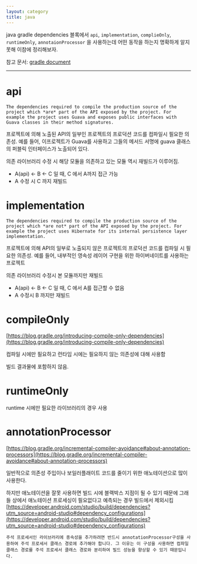 ```yaml
---
layout: category
title: java
---
```


java gradle dependencies 블록에서 `api`, `implementation`, `complieOnly`, `runtimeOnly`, `annotaionProcessor` 을 사용하는데 어떤 동작을 하는지 명확하게 알지 못해 이참에 정리해보자.

참고 문서: [gradle document](https://docs.gradle.org/current/userguide/dependency_management_for_java_projects.html#sec:configurations_java_tutorial)

---

# api

`The dependencies required to compile the production source of the project which *are* part of the API exposed by the project. For example the project uses Guava and exposes public interfaces with Guava classes in their method signatures.`

프로젝트에 의해 노출된 API의 일부인 프로젝트의 프로덕션 코드를 컴파일시 필요한 의존성. 예를 들어, 이프로젝트가 Guava를 사용하고 그들의 메서드 서명에 guava 클래스의 퍼블릭 인터페이스가 노출되어 있다.

의존 라이브러리 수정 시 해당 모듈을 의존하고 있는 모듈 역시 재빌드가 이루어짐.

- A(api) ← B ← C 일 때, C 에서 A까지 접근 가능
- A 수정 시 C 까지 재빌드

# implementation

`The dependencies required to compile the production source of the project which *are not* part of the API exposed by the project. For example the project uses Hibernate for its internal persistence layer implementation.`

프로젝트에 의해 API의 일부로 노출되지 않은 프로젝트의 프로덕션 코드를 컴파일 시 필요한 의존성. 예를 들어, 내부적인 영속성 레이어 구현을 위한 하이버네이트를 사용하는 프로젝트

의존 라이브러리 수정시 본 모듈까지만 재빌드

- A(api) ← B ← C 일 때, C 에서 A를 접근할 수 없음
- A 수정시 B 까지만 재빌드

# compileOnly

[https://blog.gradle.org/introducing-compile-only-dependencies](https://blog.gradle.org/introducing-compile-only-dependencies)

컴파일 시에만 필요하고 런타임 시에는 필요하지 않는 의존성에 대해 사용함

빌드 결과물에 포함하지 않음.

# runtimeOnly

runtime 시에만 필요한 라이브러리의 경우 사용

# annotationProcessor

[https://blog.gradle.org/incremental-compiler-avoidance#about-annotation-processors](https://blog.gradle.org/incremental-compiler-avoidance#about-annotation-processors)

일반적으로 의존성 주입이나 보일러플래이트 코드를 줄이기 위한 애노테이션으로 많이 사용한다. 

하지만 애노테이션을 잘못 사용하면 빌드 시에 블랙박스 지점이 될 수 있기 때문에 그래들 상에서 애노테이션 프로세싱이 필요없다고 예측되는 경우 빌드에서 제외시킴[https://developer.android.com/studio/build/dependencies?utm_source=android-studio#dependency_configurations](https://developer.android.com/studio/build/dependencies?utm_source=android-studio#dependency_configurations)

`주석 프로세서인 라이브러리에 종속성을 추가하려면 반드시 annotationProcessor구성을 사용하여 주석 프로세서 클래스 경로에 추가해야 합니다. 그 이유는 이 구성을 사용하면 컴파일 클래스 경로를 주석 프로세서 클래스 경로와 분리하여 빌드 성능을 향상할 수 있기 때문입니다.`